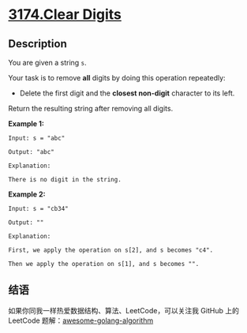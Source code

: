 # [3174.Clear Digits][title]

## Description
You are given a string `s`.

Your task is to remove **all** digits by doing this operation repeatedly:

- Delete the first digit and the **closest non-digit** character to its left.

Return the resulting string after removing all digits.

**Example 1:**

```
Input: s = "abc"

Output: "abc"

Explanation:

There is no digit in the string.
```

**Example 2:**

```
Input: s = "cb34"

Output: ""

Explanation:

First, we apply the operation on s[2], and s becomes "c4".

Then we apply the operation on s[1], and s becomes "".
```

## 结语

如果你同我一样热爱数据结构、算法、LeetCode，可以关注我 GitHub 上的 LeetCode 题解：[awesome-golang-algorithm][me]

[title]: https://leetcode.com/problems/clear-digits/
[me]: https://github.com/kylesliu/awesome-golang-algorithm
